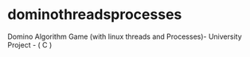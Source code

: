 # dominothreadsprocesses
Domino Algorithm Game (with linux threads and Processes)- University Project - ( C ) 
